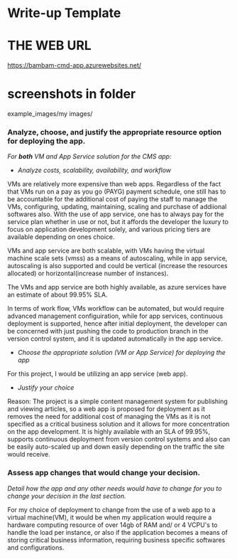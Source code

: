 # Write-up Template
# THE WEB URL
https://bambam-cmd-app.azurewebsites.net/

# screenshots in folder
example_images/my images/

### Analyze, choose, and justify the appropriate resource option for deploying the app.

*For **both** VM and App Service solution for the CMS app:*
- *Analyze costs, scalability, availability, and workflow*

VMs are relatively more expensive than web apps. Regardless of the fact that VMs run on a pay as you go (PAYG) payment schedule, one still has to be accountable for the additional cost of paying the staff to manage the VMs, configuring, updating, maintaining, scaling and purchase of addiional softwares also. With the use of app service, one has to always pay for the service plan whether in use or not, but it affords the developer the luxury to focus on application development solely, and various pricing tiers are available depending on ones choice.

VMs and app service are both scalable, with VMs having the virtual machine scale sets (vmss) as a means of autoscaling, while in app service, autoscaling is also supported and could be vertical (increase the resources allocated) or horizontal(increase number of instances).

The VMs and app service are both highly available, as azure services have an estimate of about 99.95% SLA.

In terms of work flow, VMs workflow can be automated, but would require advanced management configuiration, while for app services, continuous deployment is supported, hence after initial deployment, the developer can be concerned with just pushing the code to production branch in the version control system, and it is updated automatically in the app service.


- *Choose the appropriate solution (VM or App Service) for deploying the app*

For this project, I would be utilizing an app service (web app).

- *Justify your choice*

Reason: The project is a simple content management system for publishing and viewing articles, so a web app is proposed for deployment as it removes the need for additional cost of managing the VMs as it is not specified as a critical business solution and it allows for more concentration on the app development. It is highly available with an SLA of 99.95%, supports continuous deployment from version control systems and also can be easily auto-scaled up and down easily depending on the traffic the site would receive.

### Assess app changes that would change your decision.

*Detail how the app and any other needs would have to change for you to change your decision in the last section.* 

For my choice of deployment to change from the use of a web app to a virtual machine(VM), it would be when my application would require a hardware computing resource of over 14gb of RAM and/ or 4 VCPU's to handle the load per instance, or also if the application becomes a means of storing critical business information, requiring business specific softwares and configurations.